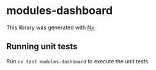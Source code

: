 # modules-dashboard

This library was generated with [Nx](https://nx.dev).

## Running unit tests

Run `nx test modules-dashboard` to execute the unit tests.

